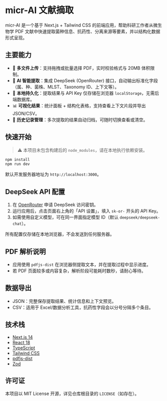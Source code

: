 # micr-AI 文献摘取

micr-AI 是一个基于 Next.js + Tailwind CSS 的前端应用，帮助科研工作者从微生物学 PDF 文献中快速提取菌种信息、抗药性、分离来源等要素，并以结构化数据形式呈现。

## 主要能力

- 📁 **多文件上传**：支持拖拽或批量选择 PDF，实时校验格式与 20MB 体积限制。
- 🤖 **AI 智能提取**：集成 DeepSeek (OpenRouter) 接口，自动输出标准化字段（属、种、菌株、MLST、Taxonomy ID、上下文等）。
- 💾 **本地持久化**：提取结果与 API Key 仅存储在浏览器 `localStorage`，无需后端数据库。
- 📊 **可视化结果**：统计面板 + 结构化表格，支持查看上下文片段并导出 JSON/CSV。
- 🧭 **历史记录管理**：多次提取的结果自动归档，可随时切换查看或清空。

## 快速开始

> ⚠️ 本项目未包含构建后的 `node_modules`，请在本地执行依赖安装。

```bash
npm install
npm run dev
```

默认开发服务器地址为 `http://localhost:3000`。

## DeepSeek API 配置

1. 在 [OpenRouter](https://openrouter.ai/) 申请 DeepSeek 访问密钥。
2. 运行应用后，点击页面右上角的「API 设置」，填入 `sk-or-` 开头的 API Key。
3. 如需使用自定义模型，可在同一界面指定模型 ID（默认 `deepseek/deepseek-chat`）。

所有配置仅存储在本地浏览器，不会发送到任何服务器。

## PDF 解析说明

- 应用使用 `pdfjs-dist` 在浏览器侧提取文本，并在提取过程中显示进度。
- 若 PDF 页面较多或内容复杂，解析阶段可能耗时数秒，请耐心等待。

## 数据导出

- JSON：完整保存提取结果、统计信息和上下文预览。
- CSV：适用于 Excel/数据分析工具，抗药性字段会以分号分隔多个条目。

## 技术栈

- [Next.js 14](https://nextjs.org/)
- [React 18](https://react.dev/)
- [TypeScript](https://www.typescriptlang.org/)
- [Tailwind CSS](https://tailwindcss.com/)
- [pdfjs-dist](https://github.com/mozilla/pdf.js/)
- [Zod](https://github.com/colinhacks/zod)

## 许可证

本项目以 MIT License 开源，详见仓库根目录的 `LICENSE`（如存在）。
